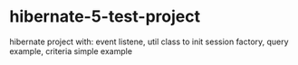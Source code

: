 # hibernate-5-test-project
hibernate project with:
event listene, util class to init session factory, query example, criteria simple example
